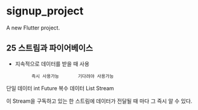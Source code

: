 # signup_project

A new Flutter project.

## 25 스트림과 파이어베이스 
- 지속적으로 데이터를 받을 때 사용 

            즉시 사용가능       기다려야 사용가능
단일 데이터     int                Future<int>
복수 데이터    List<int>           Stream<int>

이 Stream을 구독하고 있는 한 스트림에 데이터가 전달될 때 마다 그 즉시 알 수 있다.

